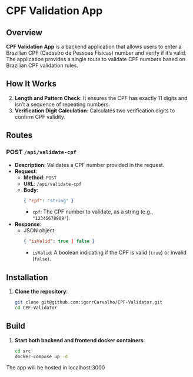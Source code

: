 # CPF Validation App

## Overview

**CPF Validation App** is a backend application that allows users to enter a Brazilian CPF (Cadastro de Pessoas Físicas) number and verify if it’s valid. The application provides a single route to validate CPF numbers based on Brazilian CPF validation rules.

## How It Works

2. **Length and Pattern Check**: It ensures the CPF has exactly 11 digits and isn’t a sequence of repeating numbers.
3. **Verification Digit Calculation**: Calculates two verification digits to confirm CPF validity.

## Routes

### POST `/api/validate-cpf`

- **Description**: Validates a CPF number provided in the request.
- **Request**:
  - **Method**: `POST`
  - **URL**: `/api/validate-cpf`
  - **Body**:
    ```json
    { "cpf": "string" }
    ```
    - `cpf`: The CPF number to validate, as a string (e.g., `"12345678909"`).
- **Response**:
  - JSON object:
    ```json
    { "isValid": true | false }
    ```
    - `isValid`: A boolean indicating if the CPF is valid (`true`) or invalid (`false`).

## Installation

1. **Clone the repository**:
   ```bash
   git clone git@github.com:igorrCarvalho/CPF-Validator.git
   cd CPF-Validator

## Build

1. **Start both backend and frontend docker containers**:
   ```bash
   cd src
   docker-compose up -d

  The app will be hosted in localhost:3000
